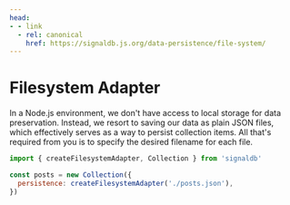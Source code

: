 ```yaml
---
head:
- - link
  - rel: canonical
    href: https://signaldb.js.org/data-persistence/file-system/
---
```

# Filesystem Adapter

In a Node.js environment, we don't have access to local storage for data preservation. Instead, we resort to saving our data as plain JSON files, which effectively serves as a way to persist collection items. All that's required from you is to specify the desired filename for each file.

```js
import { createFilesystemAdapter, Collection } from 'signaldb'

const posts = new Collection({
  persistence: createFilesystemAdapter('./posts.json'),
})
```
